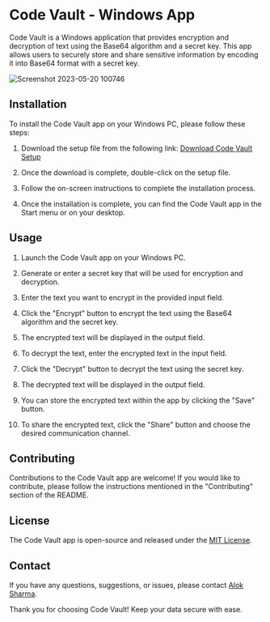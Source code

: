 # Code Vault - Windows App

Code Vault is a Windows application that provides encryption and decryption of text using the Base64 algorithm and a secret key. This app allows users to securely store and share sensitive information by encoding it into Base64 format with a secret key.




![Screenshot 2023-05-20 100746](https://github.com/Alok-2002/Code_Vault_For_Windows/assets/93814546/cbb3d200-7813-4ce1-b0f2-e7c836f3c5ca)


## Installation

To install the Code Vault app on your Windows PC, please follow these steps:

1. Download the setup file from the following link: [Download Code Vault Setup](https://github.com/Alok-2002/Code_Vault_For_Windows/releases/download/CodeVault/CodeVault-WINDOWS_1.5_setup_x64_x86.exe)

2. Once the download is complete, double-click on the setup file.

3. Follow the on-screen instructions to complete the installation process.

4. Once the installation is complete, you can find the Code Vault app in the Start menu or on your desktop.

## Usage

1. Launch the Code Vault app on your Windows PC.

2. Generate or enter a secret key that will be used for encryption and decryption.

3. Enter the text you want to encrypt in the provided input field.

4. Click the "Encrypt" button to encrypt the text using the Base64 algorithm and the secret key.

5. The encrypted text will be displayed in the output field.

6. To decrypt the text, enter the encrypted text in the input field.

7. Click the "Decrypt" button to decrypt the text using the secret key.

8. The decrypted text will be displayed in the output field.

9. You can store the encrypted text within the app by clicking the "Save" button.

10. To share the encrypted text, click the "Share" button and choose the desired communication channel.

## Contributing

Contributions to the Code Vault app are welcome! If you would like to contribute, please follow the instructions mentioned in the "Contributing" section of the README.

## License

The Code Vault app is open-source and released under the [MIT License](LICENSE).

## Contact

If you have any questions, suggestions, or issues, please contact [Alok Sharma](mailto:sharmaalok02gwl@gmail.com).

Thank you for choosing Code Vault! Keep your data secure with ease.
